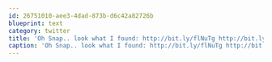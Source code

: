 ```yaml
---
id: 26751010-aee3-4dad-873b-d6c42a82726b
blueprint: text
category: twitter
title: 'Oh Snap.. look what I found: http://bit.ly/flNuTg http://bit.ly/dTB08T Looks like the Nexus S is finally in Canada (almost)'
caption: 'Oh Snap.. look what I found: http://bit.ly/flNuTg http://bit.ly/dTB08T Looks like the Nexus S is finally in Canada (almost)'
---
```

